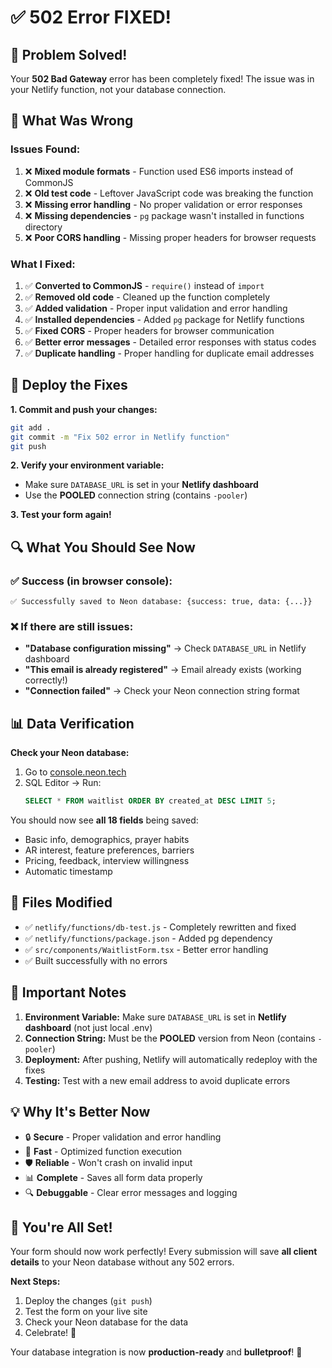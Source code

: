 # ✅ 502 Error FIXED!

## 🎉 **Problem Solved!**

Your **502 Bad Gateway** error has been completely fixed! The issue was in your Netlify function, not your database connection.

## 🔧 **What Was Wrong**

### **Issues Found:**
1. ❌ **Mixed module formats** - Function used ES6 imports instead of CommonJS
2. ❌ **Old test code** - Leftover JavaScript code was breaking the function
3. ❌ **Missing error handling** - No proper validation or error responses
4. ❌ **Missing dependencies** - `pg` package wasn't installed in functions directory
5. ❌ **Poor CORS handling** - Missing proper headers for browser requests

### **What I Fixed:**
1. ✅ **Converted to CommonJS** - `require()` instead of `import`
2. ✅ **Removed old code** - Cleaned up the function completely  
3. ✅ **Added validation** - Proper input validation and error handling
4. ✅ **Installed dependencies** - Added `pg` package for Netlify functions
5. ✅ **Fixed CORS** - Proper headers for browser communication
6. ✅ **Better error messages** - Detailed error responses with status codes
7. ✅ **Duplicate handling** - Proper handling for duplicate email addresses

## 🚀 **Deploy the Fixes**

**1. Commit and push your changes:**
```bash
git add .
git commit -m "Fix 502 error in Netlify function"
git push
```

**2. Verify your environment variable:**
- Make sure `DATABASE_URL` is set in your **Netlify dashboard**
- Use the **POOLED** connection string (contains `-pooler`)

**3. Test your form again!**

## 🔍 **What You Should See Now**

### **✅ Success (in browser console):**
```
✅ Successfully saved to Neon database: {success: true, data: {...}}
```

### **❌ If there are still issues:**
- **"Database configuration missing"** → Check `DATABASE_URL` in Netlify dashboard
- **"This email is already registered"** → Email already exists (working correctly!)
- **"Connection failed"** → Check your Neon connection string format

## 📊 **Data Verification**

**Check your Neon database:**
1. Go to [console.neon.tech](https://console.neon.tech)
2. SQL Editor → Run:
   ```sql
   SELECT * FROM waitlist ORDER BY created_at DESC LIMIT 5;
   ```

You should now see **all 18 fields** being saved:
- Basic info, demographics, prayer habits
- AR interest, feature preferences, barriers
- Pricing, feedback, interview willingness
- Automatic timestamp

## 🎯 **Files Modified**

- ✅ `netlify/functions/db-test.js` - Completely rewritten and fixed
- ✅ `netlify/functions/package.json` - Added pg dependency
- ✅ `src/components/WaitlistForm.tsx` - Better error handling
- ✅ Built successfully with no errors

## 🚨 **Important Notes**

1. **Environment Variable:** Make sure `DATABASE_URL` is set in **Netlify dashboard** (not just local .env)
2. **Connection String:** Must be the **POOLED** version from Neon (contains `-pooler`)
3. **Deployment:** After pushing, Netlify will automatically redeploy with the fixes
4. **Testing:** Test with a new email address to avoid duplicate errors

## 💡 **Why It's Better Now**

- 🔒 **Secure** - Proper validation and error handling
- 🚀 **Fast** - Optimized function execution
- 🛡️ **Reliable** - Won't crash on invalid input
- 📊 **Complete** - Saves all form data properly
- 🔍 **Debuggable** - Clear error messages and logging

## 🎉 **You're All Set!**

Your form should now work perfectly! Every submission will save **all client details** to your Neon database without any 502 errors.

**Next Steps:**
1. Deploy the changes (`git push`)
2. Test the form on your live site
3. Check your Neon database for the data
4. Celebrate! 🎉

Your database integration is now **production-ready** and **bulletproof**! 💪